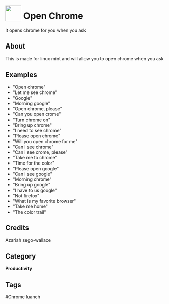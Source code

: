 # <img src="https://raw.githack.com/FortAwesome/Font-Awesome/master/svgs/solid/chalkboard-teacher.svg" card_color="#FFFFFF" width="50" height="50" style="vertical-align:bottom"/> Open Chrome
It opens chrome for you when you ask

## About
This is made for linux mint and will allow you to open chrome when you ask

## Examples
* "Open chrome"
* "Let me see chrome"
* "Google"
* "Morning google"
* "Open chrome, please"
* "Can you open crome"
* "Turn chrome on"
* "Bring up chrome"
* "I need to see chrome"
* "Please open chrome"
* "Will you open chrome for me"
* "Can i see chrome"
* "Can i see crome, please"
* "Take me to chrome"
* "Time for the color"
* "Please open google"
* "Can i see google"
* "Morning chrome"
* "Bring up google"
* "I have to us google"
* "Not firefox"
* "What is my favorite browser"
* "Take me home"
* "The color trail"

## Credits
Azariah sego-wallace

## Category
**Productivity**

## Tags
#Chrome luanch

